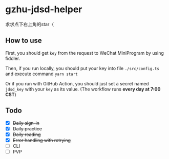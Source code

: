 # gzhu-jdsd-helper

求求点下右上角的star（

## How to use

First, you should get `key` from the request to WeChat MiniProgram by using fiddler.

Then, if you run locally, you should put your key into file `./src/config.ts` and execute command `yarn start`

Or if you run with GitHub Action, you should just set a secret named `jdsd_key` with your `key` as its value. (The workflow runs **every day at 7:00 CST**)

## Todo

- [x] ~~Daily sign-in~~
- [x] ~~Daily practice~~
- [x] ~~Daily reading~~
- [x] ~~Error handling with retrying~~
- [ ] CLI
- [ ] PVP
